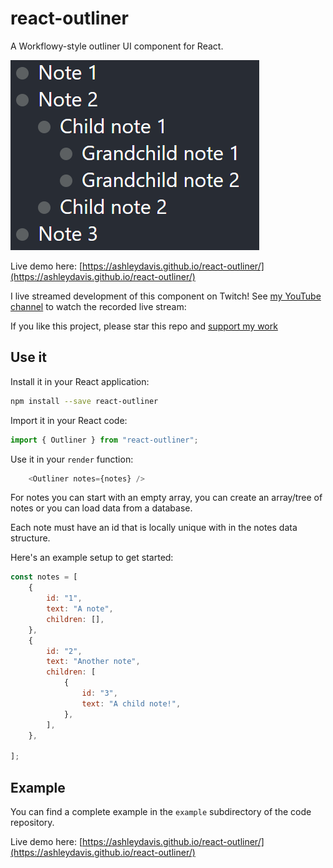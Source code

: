 # react-outliner

A Workflowy-style outliner UI component for React.

![Screenshot](docs/screenshot.png)

Live demo here: [https://ashleydavis.github.io/react-outliner/](https://ashleydavis.github.io/react-outliner/)

I live streamed development of this component on Twitch! See [my YouTube channel](https://www.youtube.com/c/codecapers) to watch the recorded live stream:

If you like this project, please star this repo and [support my work](https://www.codecapers.com.au/about#support-my-work)

## Use it

Install it in your React application:

```bash
npm install --save react-outliner
```

Import it in your React code:

```javascript
import { Outliner } from "react-outliner";
```

Use it in your `render` function:

```javascript
    <Outliner notes={notes} />
```

For notes you can start with an empty array, you can create an array/tree of notes or you can load data from a database.

Each note must have an id that is locally unique with in the notes data structure.

Here's an example setup to get started:

```javascript
const notes = [
    {
        id: "1",
        text: "A note",
        children: [],
    },
    {
        id: "2",
        text: "Another note",
        children: [
            {
                id: "3",
                text: "A child note!",
            },
        ],
    },

];
```

## Example

You can find a complete example in the `example` subdirectory of the code repository.

Live demo here: [https://ashleydavis.github.io/react-outliner/](https://ashleydavis.github.io/react-outliner/)


